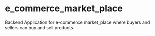 # e_commerce_market_place
Backend Application for e-commerce market_place where buyers and sellers can buy and sell products.

